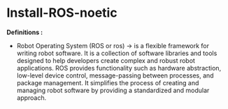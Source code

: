 # Install-ROS-noetic

**Definitions :**

- Robot Operating System (ROS or ros) -> is a flexible framework for writing robot software. It is a collection of software libraries and tools designed to help developers create complex and robust robot applications. ROS provides functionality such as hardware abstraction, low-level device control, message-passing between processes, and package management. It simplifies the process of creating and managing robot software by providing a standardized and modular approach.
